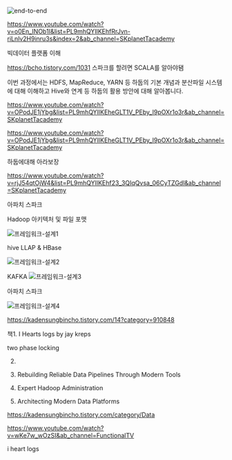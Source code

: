 ![end-to-end](https://user-images.githubusercontent.com/75001605/167024557-8a62da0c-5170-4df8-a98f-4d5bf8544665.png)


https://www.youtube.com/watch?v=o0En_INOb1I&list=PL9mhQYIlKEhfRrJvn-riLnlv2H9inru3s&index=2&ab_channel=SKplanetTacademy

빅데이터 플랫폼 이해


https://bcho.tistory.com/1031
스파크를 할려면 SCALA를 알아야됌

이번 과정에서는 HDFS, MapReduce, YARN 등 하둡의 기본 개념과 분산파일 시스템에 대해 이해하고 Hive와 연계 등 하둡의 활용 방안에 대해 알아봅니다.  


https://www.youtube.com/watch?v=OPodJE1jYbg&list=PL9mhQYIlKEheGLT1V_PEby_I9pOXr1o3r&ab_channel=SKplanetTacademy

https://www.youtube.com/watch?v=OPodJE1jYbg&list=PL9mhQYIlKEheGLT1V_PEby_I9pOXr1o3r&ab_channel=SKplanetTacademy

하둡에대해 아라보장


https://www.youtube.com/watch?v=rjJ54qtOjW4&list=PL9mhQYIlKEhf23_3QIqQvsa_06CyTZGdl&ab_channel=SKplanetTacademy

아파치 스파크


Hadoop 아키텍처 및 파일 포맷

![프레임워크-설계1](https://user-images.githubusercontent.com/75001605/167024646-800c612c-3d34-4e24-9594-4cbc6607d872.png)

hive LLAP & HBase

![프레임워크-설계2](https://user-images.githubusercontent.com/75001605/167024708-36a3821f-3877-41ff-af84-0aa31de1fb54.png)


KAFKA
![프레임워크-설계3](https://user-images.githubusercontent.com/75001605/167024754-90963383-1d4e-4037-b4be-7fd1c146f693.png)

아파치 스파크

![프레임워크-설계4](https://user-images.githubusercontent.com/75001605/167024791-5ea64819-5f3b-4c8c-947a-fb54b1feec88.png)


https://kadensungbincho.tistory.com/14?category=910848


책1. I Hearts logs by jay kreps

two phase locking

2.

3. Rebuilding Reliable Data Pipelines Through Modern Tools


4. Expert Hadoop Administration

5. Architecting Modern Data Platforms

https://kadensungbincho.tistory.com/category/Data

https://www.youtube.com/watch?v=wKe7w_wOzSI&ab_channel=FunctionalTV

i heart logs

